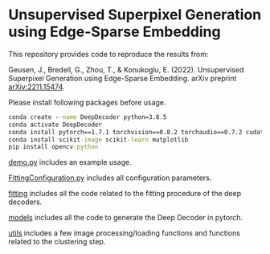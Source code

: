 # Unsupervised Superpixel Generation using Edge-Sparse Embedding

This repository provides code to reproduce the results from:

Geusen, J., Bredell, G., Zhou, T., & Konukoglu, E. (2022). Unsupervised Superpixel Generation using Edge-Sparse Embedding. arXiv preprint [arXiv:2211.15474](https://arxiv.org/abs/2211.15474).

Please install following packages before usage.
```bat
conda create --name DeepDecoder python=3.8.5
conda activate DeepDecoder
conda install pytorch==1.7.1 torchvision==0.8.2 torchaudio==0.7.2 cudatoolkit=10.1 -c pytorch
conda install scikit-image scikit-learn matplotlib
pip install opencv-python
```

[demo.py](demo.py) includes an example usage.

[FittingConfiguration.py](FittingConfiguration.py) includes all configuration parameters.

[fitting](fitting) includes all the code related to the fitting procedure of the deep decoders.

[models](models) includes all the code to generate the Deep Decoder in pytorch.

[utils](utils) includes a few image processing/loading functions and functions related to the clustering step.